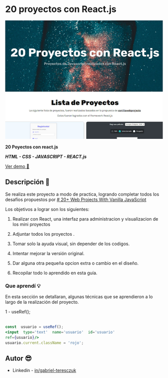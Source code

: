   

# 20 proyectos con React.js

  

![preview](./public/img/preview.jpg)

  
  

**20 Poyectos con react.js**

***HTML - CSS - JAVASCRIPT - REACT.js***

  

[Ver demo 👀](https://gabrielteresczuk.github.io/20projectsreact/)

  

## Descripción 📑

  

Se realiza este proyecto a modo de practica, logrando completar todos los desafíos propuestos por [# 20+ Web Projects With Vanilla JavaScript](https://github.com/bradtraversy/vanillawebprojects)

  

Los objetivos a lograr son los siguientes:

  

1. Realizar con React, una interfaz para administracion y visualizacion de los mini proyectos

2. Adjuntar todos los proyectos .

3. Tomar solo la ayuda visual, sin depender de los codigos.

4. Intentar mejorar la versión original.

5. Dar alguna otra pequeña opcion extra o cambio en el diseño.

6. Recopilar todo lo aprendido en esta guía.


### Que aprendí 💡

  

En esta sección se detallaran, algunas técnicas que se aprendieron a lo largo de la realización del proyecto.

  
1 - useRef();

```jsx

const  usuario = useRef();
<input  type='text'  name='usuario'  id='usuario'  
ref={usuario}/>
usuario.current.className = 'rojo';

```



  
  

## Autor 😎

  

- Linkedin - [in/gabriel-teresczuk](https://www.linkedin.com/in/gabriel-teresczuk/)